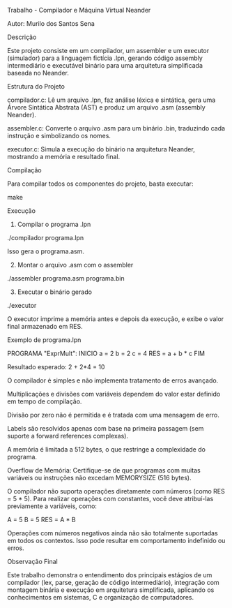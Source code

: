 Trabalho - Compilador e Máquina Virtual Neander

Autor: Murilo dos Santos Sena

Descrição

Este projeto consiste em um compilador, um assembler e um executor (simulador) para a linguagem fictícia .lpn, gerando código assembly intermediário e executável binário para uma arquitetura simplificada baseada no Neander.

Estrutura do Projeto

compilador.c: Lê um arquivo .lpn, faz análise léxica e sintática, gera uma Árvore Sintática Abstrata (AST) e produz um arquivo .asm (assembly Neander).

assembler.c: Converte o arquivo .asm para um binário .bin, traduzindo cada instrução e simbolizando os nomes.

executor.c: Simula a execução do binário na arquitetura Neander, mostrando a memória e resultado final.

Compilação

Para compilar todos os componentes do projeto, basta executar:

make

Execução

1. Compilar o programa .lpn

./compilador programa.lpn

Isso gera o programa.asm.

2. Montar o arquivo .asm com o assembler

./assembler programa.asm programa.bin

3. Executar o binário gerado

./executor

O executor imprime a memória antes e depois da execução, e exibe o valor final armazenado em RES.

Exemplo de programa.lpn

PROGRAMA "ExprMult":
INICIO
  a = 2
  b = 2
  c = 4
  RES = a + b * c
FIM

Resultado esperado: 2 + 2*4 = 10

O compilador é simples e não implementa tratamento de erros avançado.

Multiplicações e divisões com variáveis dependem do valor estar definido em tempo de compilação.

Divisão por zero não é permitida e é tratada com uma mensagem de erro.

Labels são resolvidos apenas com base na primeira passagem (sem suporte a forward references complexas).

A memória é limitada a 512 bytes, o que restringe a complexidade do programa.

Overflow de Memória: Certifique-se de que programas com muitas variáveis ou instruções não excedam MEMORYSIZE (516 bytes).

O compilador não suporta operações diretamente com números (como RES = 5 * 5). Para realizar operações com constantes, você deve atribuí-las previamente a variáveis, como:

A = 5
B = 5
RES = A * B

Operações com números negativos ainda não são totalmente suportadas em todos os contextos. Isso pode resultar em comportamento indefinido ou erros.

Observação Final

Este trabalho demonstra o entendimento dos principais estágios de um compilador (lex, parse, geração de código intermediário), integração com montagem binária e execução em arquitetura simplificada, aplicando os conhecimentos em sistemas, C e organização de computadores.

